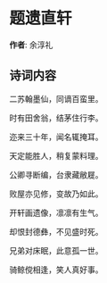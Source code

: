# 题遗直轩

**作者**: 余淳礼

## 诗词内容

二苏翰墨仙，同谪百蛮里。

时有田舍翁，结茅住行李。

迩来三十年，闻名辄掩耳。

天定能胜人，稍复蒙料理。

公卿寻断编，台隶藏敝屣。

败屋亦见修，变故乃如此。

开轩画遗像，凛凛有生气。

却恨封德彝，不见盛时死。

兄弟对床眠，此意孤一世。

骑鲸傥相逢，笑人真好事。

